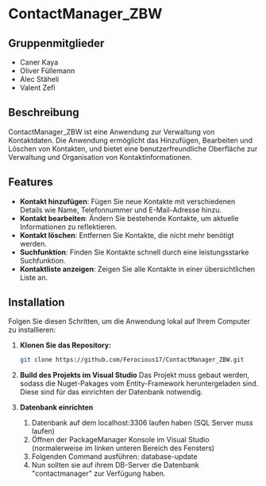 # ContactManager_ZBW

## Gruppenmitglieder
- Caner Kaya
- Oliver Füllemann
- Alec Stäheli
- Valent Zefi

## Beschreibung

ContactManager_ZBW ist eine Anwendung zur Verwaltung von Kontaktdaten. Die Anwendung ermöglicht das Hinzufügen, Bearbeiten und Löschen von Kontakten, und bietet eine benutzerfreundliche Oberfläche zur Verwaltung und Organisation von Kontaktinformationen.

## Features

- **Kontakt hinzufügen**: Fügen Sie neue Kontakte mit verschiedenen Details wie Name, Telefonnummer und E-Mail-Adresse hinzu.
- **Kontakt bearbeiten**: Ändern Sie bestehende Kontakte, um aktuelle Informationen zu reflektieren.
- **Kontakt löschen**: Entfernen Sie Kontakte, die nicht mehr benötigt werden.
- **Suchfunktion**: Finden Sie Kontakte schnell durch eine leistungsstarke Suchfunktion.
- **Kontaktliste anzeigen**: Zeigen Sie alle Kontakte in einer übersichtlichen Liste an.

## Installation

Folgen Sie diesen Schritten, um die Anwendung lokal auf Ihrem Computer zu installieren:

1. **Klonen Sie das Repository:**

   ```bash
   git clone https://github.com/Ferocious17/ContactManager_ZBW.git

2. **Build des Projekts im Visual Studio**
Das Projekt muss gebaut werden, sodass die Nuget-Pakages vom Entity-Framework heruntergeladen sind. Diese sind für das einrichten der Datenbank notwendig.

3. **Datenbank einrichten**
    1. Datenbank auf dem localhost:3306 laufen haben (SQL Server muss laufen)
    2. Öffnen der PackageManager Konsole im Visual Studio (normalerweise im linken unteren Bereich des Fensters)
    3. Folgenden Command ausführen: database-update
    4. Nun sollten sie auf ihrem DB-Server die Datenbank "contactmanager" zur Verfügung haben.

